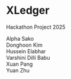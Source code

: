# XLedger
Hackathon Project 2025 

Alpha Sako  
Donghoon Kim  
Hussein Elabhar  
Varshini Dilli Babu  
Xuan Pang  
Yuan Zhu  
